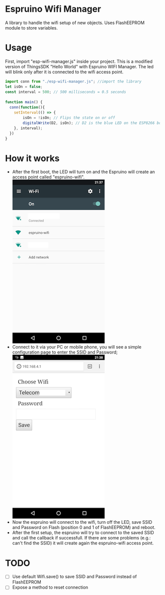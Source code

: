 # Espruino Wifi Manager
A library to handle the wifi setup of new objects. Uses FlashEEPROM module to store variables.

# Usage
First, import "esp-wifi-manager.js" inside your project.
This is a modified version of ThingsSDK "Hello World" with Espruino WIFI Manager. The led will blink only after it is connected to the wifi access point.

```javascript
import conn from "./esp-wifi-manager.js"; //import the library
let isOn = false;
const interval = 500; // 500 milliseconds = 0.5 seconds

function main() {
  conn(function(){
    setInterval(() => {
        isOn = !isOn; // Flips the state on or off
        digitalWrite(D2, isOn); // D2 is the blue LED on the ESP8266 boards
    }, interval);
  })
}
```
# How it works
- After the first boot, the LED will turn on and the Espruino will create an access point called "espruino-wifi".
![Wifi](./screens/_wifi.png)
- Connect to it via your PC or mobile phone, you will see a simple configuration page to enter the SSID and Password;
![HTML](./screens/_html.png)
- Now the espruino will connect to the wifi, turn off the LED, save SSID and Password on Flash (position 0 and 1 of FlashEEPROM) and reboot.
- After the first setup, the espruino will try to connect to the saved SSID and call the callback if successfull. If there are some problems (e.g.: can't find the SSID) it will create again the espruino-wifi access point.

# TODO
- [ ] Use default Wifi.save() to save SSID and Password instead of FlashEEPROM
- [ ] Expose a method to reset connection
